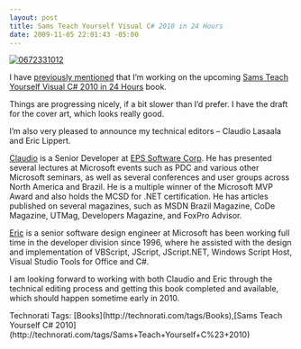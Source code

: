 ```yaml
---
layout: post
title: Sams Teach Yourself Visual C# 2010 in 24 Hours
date: 2009-11-05 22:01:43 -05:00
---
```


[![0672331012](http://gwb.blob.core.windows.net/sdorman/WindowsLiveWriter/SamsTeachYourselfVisualC2010in24Hours_143D1/0672331012_thumb_1.jpg "0672331012")](http://www.amazon.com/gp/product/0672331012?ie=UTF8&tag=scotdorm-20&linkCode=as2&camp=1789&creative=9325&creativeASIN=0672331012)

I have [previously mentioned](http://geekswithblogs.net/sdorman/archive/2009/06/26/sams-teach-yourself-c-2010-in-24-hours.aspx) that I’m working on the upcoming <u>Sams Teach Yourself Visual C# 2010 in 24 Hours</u> book.

Things are progressing nicely, if a bit slower than I’d prefer. I have the draft for the cover art, which looks really good.

I’m also very pleased to announce my technical editors – Claudio Lasaala and Eric Lippert.

[Claudio](http://claudiolassala.spaces.live.com) is a Senior Developer at [EPS Software Corp](http://eps-software.com/). He has presented several lectures at Microsoft events such as PDC and various other Microsoft seminars, as well as several conferences and user groups across North America and Brazil. He is a multiple winner of the Microsoft MVP Award and also holds the MCSD for .NET certification. He has articles published on several magazines, such as MSDN Brazil Magazine, CoDe Magazine, UTMag, Developers Magazine, and FoxPro Advisor.

[Eric](http://blogs.msdn.com/ericlippert) is a senior software design engineer at Microsoft has been working full time in the developer division since 1996, where he assisted with the design and implementation of VBScript, JScript, JScript.NET, Windows Script Host, Visual Studio Tools for Office and C#.

I am looking forward to working with both Claudio and Eric through the technical editing process and getting this book completed and available, which should happen sometime early in 2010.

<div id="scid:0767317B-992E-4b12-91E0-4F059A8CECA8:e2c1b31f-005e-4de6-99b5-352723dad9be" class="wlWriterEditableSmartContent" style="padding-bottom: 0px; margin: 0px; padding-left: 0px; padding-right: 0px; display: inline; float: none; padding-top: 0px">Technorati Tags: [Books](http://technorati.com/tags/Books),[Sams Teach Yourself C# 2010](http://technorati.com/tags/Sams+Teach+Yourself+C%23+2010)</div>
